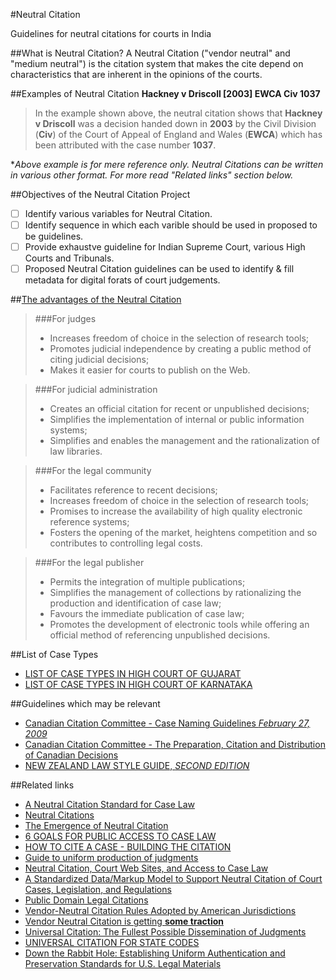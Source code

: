 #Neutral Citation

Guidelines for neutral citations for courts in India

##What is Neutral Citation?
A Neutral Citation ("vendor neutral" and "medium neutral") is the citation system that makes the cite depend  on characteristics that are inherent in the opinions of the courts.

##Examples of Neutral Citation
**Hackney v Driscoll [2003] EWCA Civ 1037**
>In the example shown above, the neutral citation shows that **Hackney v Driscoll** was a decision handed down in **2003** by the Civil Division (**Civ**) of the Court of Appeal of England and Wales (**EWCA**) which has been attributed with the case number **1037**. 

*_Above example is for mere reference only. Neutral Citations can be written in various other format. For more read "Related links" section below._

##Objectives of the Neutral Citation Project
- [ ] Identify various variables for Neutral Citation.
- [ ] Identify sequence in which each varible should be used in proposed to be guidelines.
- [ ] Provide exhaustve guideline for Indian Supreme Court, various High Courts and Tribunals.
- [ ] Proposed Neutral Citation guidelines can be used to identify & fill metadata for digital forats of court judgements.

##[The advantages of the Neutral Citation](https://lexum.com/ccc-ccr/neutr/neutr.jur_en.html)
>###For judges
>* Increases freedom of choice in the selection of research tools;
>* Promotes judicial independence by creating a public method of citing judicial decisions;
>* Makes it easier for courts to publish on the Web.

>###For judicial administration
>* Creates an official citation for recent or unpublished decisions;
>* Simplifies the implementation of internal or public information systems;
>* Simplifies and enables the management and the rationalization of law libraries.

>###For the legal community
>* Facilitates reference to recent decisions;
>* Increases freedom of choice in the selection of research tools;
>* Promises to increase the availability of high quality electronic reference systems;
>* Fosters the opening of the market, heightens competition and so contributes to controlling legal costs.

>###For the legal publisher
>* Permits the integration of multiple publications;
>* Simplifies the management of collections by rationalizing the production and identification of case law;
>* Favours the immediate publication of case law;
>* Promotes the development of electronic tools while offering an official method of referencing unpublished decisions.

##List of Case Types

* [LIST OF CASE TYPES IN HIGH COURT OF GUJARAT](http://gujarathighcourt.nic.in/rti/gujhcsms.pdf)
* [LIST OF CASE TYPES IN HIGH COURT OF KARNATAKA](http://karnatakajudiciary.kar.nic.in/noticeBoard/casetypes.pdf)

##Guidelines which may be relevant

* [Canadian Citation Committee - Case Naming Guidelines *February 27, 2009*](https://lexum.com/ccc-ccr/cn/CaseNaming_20090227_en_rev.pdf)
* [Canadian Citation Committee - The Preparation, Citation and Distribution of Canadian Decisions](http://www.cjc-ccm.gc.ca/cmslib/Committee/JTAC/JTAC-Consolidation-of-Standards-2009-04-02-E.pdf)
* [NEW ZEALAND LAW STYLE GUIDE, *SECOND EDITION*](http://www.lawfoundation.org.nz/style-guide/)


##Related links

* [A Neutral Citation Standard for Case Law](https://lexum.com/ccc-ccr/neutr/neutr.jur_en.html)
* [Neutral Citations](https://metranet.londonmet.ac.uk/services/sas/library-services/subject-help/subjects/lawnorth/neut.cfm)
* [The Emergence of Neutral Citation](http://papers.ssrn.com/sol3/papers.cfm?abstract_id=1604994)
* [6 GOALS FOR PUBLIC ACCESS TO CASE LAW](http://blog.law.cornell.edu/voxpop/2013/05/31/6-goals-for-public-access-to-case-law/)
* [HOW TO CITE A CASE - BUILDING THE CITATION](http://library.queensu.ca/law/lederman/legalcitation)
* [Guide to uniform production of judgments](http://www.austlii.edu.au/au/other/CompLRes/1999/1/)
* [Neutral Citation, Court Web Sites, and Access to Case Law](http://scholarship.law.cornell.edu/cgi/viewcontent.cgi?article=1069&context=lsrp_papers)
* [A Standardized Data/Markup Model to Support Neutral Citation of Court Cases, Legislation, and Regulations](http://xml.coverpages.org/neutral-legal-citation-data-and-markup-models.html)
* [Public Domain Legal Citations](http://onward.justia.com/2010/12/17/public-domain-legal-citations/)
* [Vendor-Neutral Citation Rules Adopted by American Jurisdictions](http://www.aallnet.org/main-menu/Advocacy/access/citation/neutralrules)
* [Vendor Neutral Citation is getting **some traction**](http://outofthejungle.blogspot.in/2011/03/vendor-neutral-citation-is-getting-some.html)
* [Universal Citation: The Fullest Possible Dissemination of Judgments](http://www.thirdamendment.com/citation.html)
* [UNIVERSAL CITATION FOR STATE CODES](http://blog.law.cornell.edu/voxpop/2011/09/01/universal-citation-for-state-codes/)
* [Down the Rabbit Hole: Establishing Uniform Authentication and Preservation Standards for U.S. Legal Materials](http://onward.justia.com/2011/06/30/down-the-rabbit-hole-establishing-uniform-authentication-and-preservation-standards-for-u-s-legal-materials/)

